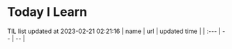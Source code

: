 # Today I Learn 
TIL list updated at 2023-02-21 02:21:16
| name | url | updated time |
| :--- | -- | -- |
